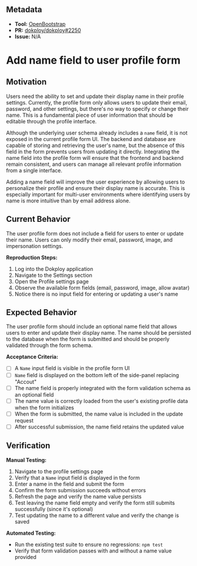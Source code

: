 ## Metadata

- **Tool:** [OpenBootstrap](https://openbootstrap.onrender.com/pr/Dokploy/dokploy/2250)
- **PR:** [dokploy/dokploy#2250](https://github.com/Dokploy/dokploy/pull/2250)
- **Issue:** N/A

# Add name field to user profile form

## Motivation

Users need the ability to set and update their display name in their profile settings. Currently, the profile form only allows users to update their email, password, and other settings, but there's no way to specify or change their name. This is a fundamental piece of user information that should be editable through the profile interface.

Although the underlying user schema already includes a `name` field, it is not exposed in the current profile form UI. The backend and database are capable of storing and retrieving the user's name, but the absence of this field in the form prevents users from updating it directly. Integrating the name field into the profile form will ensure that the frontend and backend remain consistent, and users can manage all relevant profile information from a single interface.

Adding a name field will improve the user experience by allowing users to personalize their profile and ensure their display name is accurate. This is especially important for multi-user environments where identifying users by name is more intuitive than by email address alone.

## Current Behavior

The user profile form does not include a field for users to enter or update their name. Users can only modify their email, password, image, and impersonation settings.

**Reproduction Steps:**
1. Log into the Dokploy application
2. Navigate to the Settings section
3. Open the Profile settings page
4. Observe the available form fields (email, password, image, allow avatar)
5. Notice there is no input field for entering or updating a user's name

## Expected Behavior

The user profile form should include an optional name field that allows users to enter and update their display name. The name should be persisted to the database when the form is submitted and should be properly validated through the form schema.

**Acceptance Criteria:**
- [ ] A `Name` input field is visible in the profile form UI
- [ ] `Name` field is displayed on the bottom left of the side-panel replacing "Accout"
- [ ] The name field is properly integrated with the form validation schema as an optional field
- [ ] The name value is correctly loaded from the user's existing profile data when the form initializes
- [ ] When the form is submitted, the name value is included in the update request
- [ ] After successful submission, the name field retains the updated value

## Verification

**Manual Testing:**
1. Navigate to the profile settings page
2. Verify that a `Name` input field is displayed in the form
3. Enter a name in the field and submit the form
4. Confirm the form submission succeeds without errors
5. Refresh the page and verify the name value persists
6. Test leaving the name field empty and verify the form still submits successfully (since it's optional)
7. Test updating the name to a different value and verify the change is saved

**Automated Testing:**
- Run the existing test suite to ensure no regressions: `npm test`
- Verify that form validation passes with and without a name value provided